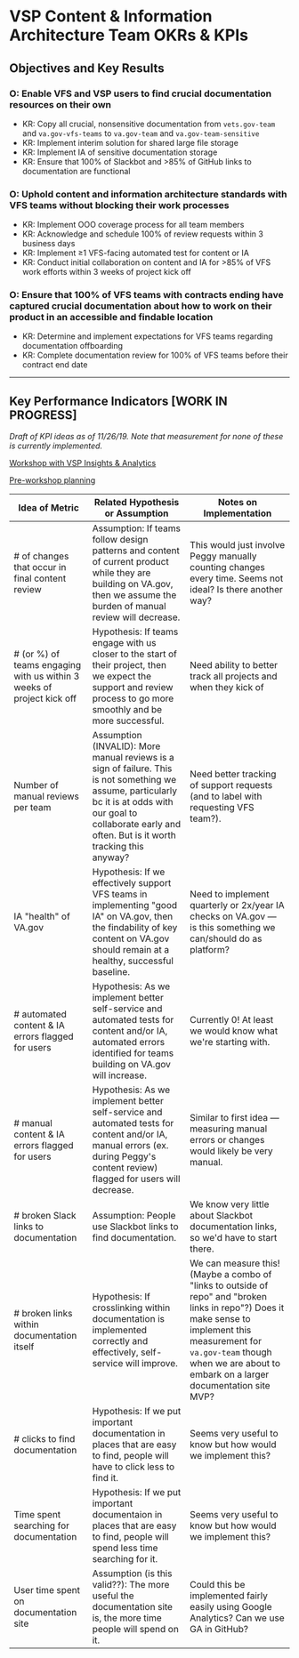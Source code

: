 # VSP Content & Information Architecture Team OKRs & KPIs

## Objectives and Key Results

### O: Enable VFS and VSP users to find crucial documentation resources on their own

- KR: Copy all crucial, nonsensitive documentation from `vets.gov-team` and `va.gov-vfs-teams` to `va.gov-team` and `va.gov-team-sensitive`
- KR: Implement interim solution for shared large file storage
- KR: Implement IA of sensitive documentation storage
- KR: Ensure that 100% of Slackbot and >85% of GitHub links to documentation are functional 

### O: Uphold content and information architecture standards with VFS teams without blocking their work processes 

- KR: Implement OOO coverage process for all team members
- KR: Acknowledge and schedule 100% of review requests within 3 business days
- KR: Implement ≥1 VFS-facing automated test for content or IA
- KR: Conduct initial collaboration on content and IA for >85% of VFS work efforts within 3 weeks of project kick off

### O: Ensure that 100% of VFS teams with contracts ending have captured crucial documentation about how to work on their product in an accessible and findable location

- KR: Determine and implement expectations for VFS teams regarding documentation offboarding
- KR: Complete documentation review for 100% of VFS teams before their contract end date

---

## Key Performance Indicators [WORK IN PROGRESS]

_Draft of KPI ideas as of 11/26/19. Note that measurement for *none* of these is currently implemented._

[Workshop with VSP Insights & Analytics](https://docs.google.com/spreadsheets/d/1eoYLCAV1pmE0CPXD4npgsPocJZMmvzp2E6lZJrMJgH4/edit#gid=1554481611)

[Pre-workshop planning](https://github.com/department-of-veterans-affairs/va.gov-team/blob/master/teams/vsp/teams/content-ia/kpi-setting-pre-workshop.md)

| Idea of Metric | Related Hypothesis or Assumption | Notes on Implementation |
|---|---|---|
| # of changes that occur in final content review | Assumption: If teams follow design patterns and content of current product while they are building on VA.gov, then we assume the burden of manual review will decrease. | This would just involve Peggy manually counting changes every time. Seems not ideal? Is there another way?| 
| # (or %) of teams engaging with us within 3 weeks of project kick off | Hypothesis: If teams engage with us closer to the start of their project, then we expect the support and review process to go more smoothly and be more successful. | Need ability to better track all projects and when they kick of |
|Number of manual reviews per team| Assumption (INVALID): More manual reviews is a sign of failure. This is not something we assume, particularly bc it is at odds with our goal to collaborate early and often. But is it worth tracking this anyway? | Need better tracking of support requests (and to label with requesting VFS team?). |
| IA "health" of VA.gov | Hypothesis: If we effectively support VFS teams in implementing "good IA" on VA.gov, then the findability of key content on VA.gov should remain at a healthy, successful baseline. | Need to implement quarterly or 2x/year IA checks on VA.gov — is this something we can/should do as platform? | 
| # automated content & IA errors flagged for users | Hypothesis: As we implement better self-service and automated tests for content and/or IA, automated errors identified for teams building on VA.gov will increase. | Currently 0! At least we would know what we're starting with. |
| # manual content & IA errors flagged for users | Hypothesis: As we implement better self-service and automated tests for content and/or IA, manual errors (ex. during Peggy's content review) flagged for users will decrease. | Similar to first idea — measuring manual errors or changes would likely be very manual. |
| # broken Slack links to documentation | Assumption: People use Slackbot links to find documentation. | We know very little about Slackbot documentation links, so we'd have to start there.|
| # broken links within documentation itself | Hypothesis: If crosslinking within documentation is implemented correctly and effectively, self-service will improve. | We can measure this! (Maybe a combo of "links to outside of repo" and "broken links in repo"?) Does it make sense to implement this measurement for `va.gov-team` though when we are about to embark on a larger documentation site MVP? | 
| # clicks to find documentation | Hypothesis: If we put important documentation in places that are easy to find, people will have to click less to find it. | Seems very useful to know but how would we implement this? | 
| Time spent searching for documentation | Hypothesis: If we put important documentaion in places that are easy to find, people will spend less time searching for it. | Seems very useful to know but how would we implement this? | 
| User time spent on documentation site | Assumption (is this valid??): The more useful the documentation site is, the more time people will spend on it. | Could this be implemented fairly easily using Google Analytics? Can we use GA in GitHub? | 
